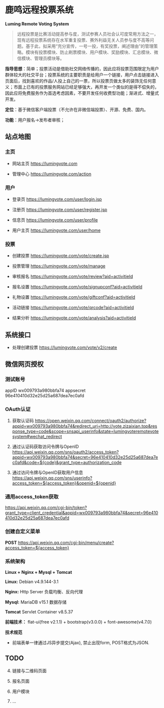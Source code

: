 # 鹿鸣远程投票系统
**Luming Remote Voting System**


>远程投票是比赛活动提高参与度，测试参赛人员社会认可度常用方法之一，现有远程投票系统存在水军重复投票、赛外利益无关人员参与度不高等问题。基于此，拟采用“充分宣传，一号一投，有奖投票，阐述理由”的管理策略。模块有投票模块、防止刷票模块、用户模块、奖励模块、汇总模块、微信模块、管理员模块等。

**指导思想**：简单；投票活动是借助社交网络传播的，因此应将投票范围限定为用户群体较大的社交平台；投票系统的主要职责是给用户一个链接，用户点击链接进入页面后，找到喜欢的作品/人投上自己的一票，所以投票页做太多的装饰无任何意义；市面上已有的投票服务网站已经足够强大，再开发一个类似的是得不偿失的，因此应将免费服务作为首选考虑因素，不要开发任何收费型功能；渐进式、增量式开发。

**定位**：基于微信客户端投票（不允许在非微信端投票）、开源、免费、国内。

**功能**：用户报名->发布者审核；


## 站点地图

### 主页

- 网站主页 https://lumingvote.com

- 管理中心 https://lumingvote.com/action

### 用户

- 登录页 https://lumingvote.com/user/login.jsp

- 注册页 https://lumingvote.com/user/register.jsp

- 信息页 https://lumingvote.com/user/profile

- 用户主页 https://lumingvote.com/user/home


### 投票

- 创建投票 https://lumingvote.com/vote/create.jsp

- 投票管理 https://lumingvote.com/vote/manage

- 审核报名 https://lumingvote.com/vote/review?aid=activitieId

- 报名设置 https://lumingvote.com/vote/signupconf?aid=activitieId

- 礼物设置 https://lumingvote.com/vote/giftconf?aid=activitieId

- 活动链接 https://lumingvote.com/vote/qrcode?aid=activitieId

- 结果分析 https://lumingvote.com/vote/analysis?aid=activitieId


## 系统接口

- 处理创建投票 https://lumingvote.com/vote/v2/create



## 微信网页授权 

### 测试账号
appID wx009793a980bbfa74
appsecret 96e410410d32e25d25a687dea7ec0afd

### OAuth认证

1. 获取认证码
https://open.weixin.qq.com/connect/oauth2/authorize?appid=wx009793a980bbfa74&redirect_uri=http://vote.zizaixian.top&response_type=code&scope=snsapi_userinfo&state=lumingvoteremotevotesystem#wechat_redirect

2. 通过认证码获取访问令牌与OpenID
https://api.weixin.qq.com/sns/oauth2/access_token?appid=wx009793a980bbfa74&secret=96e410410d32e25d25a687dea7ec0afd&code=${code}&grant_type=authorization_code

3. 通过访问令牌与OpenID获取用户信息
https://api.weixin.qq.com/sns/userinfo?access_token=${access_token}&openid=${openid}

### 通用access_token获取
https://api.weixin.qq.com/cgi-bin/token?grant_type=client_credential&appid=wx009793a980bbfa74&secret=96e410410d32e25d25a687dea7ec0afd

### 创建自定义菜单
**POST** https://api.weixin.qq.com/cgi-bin/menu/create?access_token=${access_token}


### 系统架构

**Linux + Nginx + Mysql + Tomcat**

**Linux:** Debian v4.9.144-3.1

**Nginx:** Http Server 负载均衡、反向代理

**Mysql:** MariaDB v15.1 数据存储

**Tomcat** Servlet Container v8.5.37


**前端技术：** flat-ui(free v2.1.1) + bootstrap(v3.0.0) + font-awesome(v4.7.0)


**技术规范**

- 前端表单一律通过JS异步提交(Ajax), 禁止出现form, POST格式为JSON.

## TODO

4. 链接与二维码页面

5. 报名页面

6. 用户模块

7. ...
